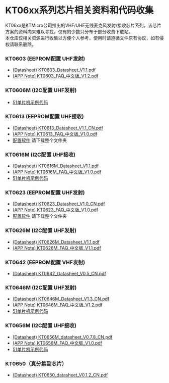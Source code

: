 # KT06xx系列芯片相关资料和代码收集

KT06xx是KTMicro公司推出的VHF/UHF无线麦克风发射/接收芯片系列，该芯片方案的资料向来难以寻找，仅有的少数只分布于部分收费下载站。  
本仓库仅相关资源进行收集以方便个人参考，使用时请遵循文件原有协议，如有侵权请联系删除。

### KT0603 (EEPROM配置 UHF发射)
 - [(Datasheet) KT0603_Datasheet_V1.1.pdf](https://github.com/xytoki/kt06xx/blob/main/datasheets/KT0603_Datasheet_V1.1.pdf) 
 - [(APP Note)  KT0603_FAQ_中文版_V1.2.pdf](KT0603_FAQ_中文版_V1.2.pdf) 
 
### KT0606M (I2C配置 UHF发射)
 - [51单片机示例代码](https://github.com/xytoki/kt06xx/tree/main/democode/KT060xM_Handheld_demoboard)

### KT0613 (EEPROM配置 UHF接收)
 - [(Datasheet) KT0613_Datasheet_V1.1_CN.pdf](https://github.com/xytoki/kt06xx/blob/main/datasheets/KT0613_Datasheet_V1.1_CN.pdf) 
 - [(APP Note)  KT0613_FAQ_中文版_V1.0.pdf](https://github.com/xytoki/kt06xx/blob/main/datasheets/KT0613_FAQ_中文版_V1.0.pdf) 
 - [配置软件](https://github.com/xytoki/kt06xx/tree/main/tools) 请下载整个文件夹

### KT0616M (I2C配置 UHF接收)
 - [(Datasheet) KT0616M_Datasheet_V1.1.pdf](https://github.com/xytoki/kt06xx/blob/main/datasheets/KT0616M_Datasheet_V1.1.pdf) 
 - [(APP Note)  KT0616M_FAQ_中文版_V1.0.pdf](https://github.com/xytoki/kt06xx/blob/main/datasheets/KT0616M_FAQ_中文版_V1.0.pdf) 
 - [51单片机示例代码](https://github.com/xytoki/kt06xx/tree/main/democode/KT061xM_demoboard)

### KT0623 (EEPROM配置 UHF发射)
 - [(Datasheet) KT0623_Datasheet_V1.0_CN.pdf](https://github.com/xytoki/kt06xx/blob/main/datasheets/KT0623_Datasheet_V1.0_CN.pdf) 
 - [(APP Note)  KT0623_FAQ_中文版_V1.0.pdf](https://github.com/xytoki/kt06xx/blob/main/datasheets/KT0623_FAQ_中文版_V1.0.pdf) 
 - [配置软件](https://github.com/xytoki/kt06xx/tree/main/tools) 请下载整个文件夹
 
### KT0626M (I2C配置 UHF发射)
 - [(Datasheet) KT0626M_Datasheet_V1.1.pdf](https://github.com/xytoki/kt06xx/blob/main/datasheets/KT0626M_Datasheet_V1.1.pdf) 
 - [(APP Note)  KT0626M_FAQ_中文版_V1.1.pdf](https://github.com/xytoki/kt06xx/blob/main/datasheets/KT0626M_FAQ_中文版_V1.1.pdf) 
 
### KT0642 (EEPROM配置 VHF发射)
 - [(Datasheet) KT0642_Datasheet_V0.5_CN.pdf](https://github.com/xytoki/kt06xx/blob/main/datasheets/KT0642_Datasheet_V0.5_CN.pdf) 

### KT0646M (I2C配置 UHF发射)
 - [(Datasheet) KT0646M_Datasheet_V1.3_CN.pdf](https://github.com/xytoki/kt06xx/blob/main/datasheets/KT0646M_Datasheet_V1.3_CN.pdf) 
 - [(APP Note)  KT0646M_FAQ_中文版_V1.2.pdf](https://github.com/xytoki/kt06xx/blob/main/datasheets/KT0646M_FAQ_中文版_V1.2.pdf) 
 - [51单片机示例代码](https://github.com/xytoki/kt06xx/tree/main/democode/KT0646M_demoboard)

### KT0656M (I2C配置 UHF接收)
 - [(Datasheet) KT0656M_datasheet_V0.7.8_CN.pdf](https://github.com/xytoki/kt06xx/blob/main/datasheets/KT0656M_datasheet_V0.7.8_CN.pdf) 
 - [(APP Note)  KT0656M_FAQ_中文版_V1.0.pdf](https://github.com/xytoki/kt06xx/blob/main/datasheets/KT0656M_FAQ_中文版_V1.0.pdf) 
 - [51单片机示例代码](https://github.com/xytoki/kt06xx/tree/main/democode/KT0656M_demoboard)

### KT0650（真分集副芯片）
 - [(Datasheet) KT0650_datasheet_V0.1.2_CN.pdf](https://github.com/xytoki/kt06xx/blob/main/datasheets/KT0650_datasheet_V0.1.2_CN.pdf) 
